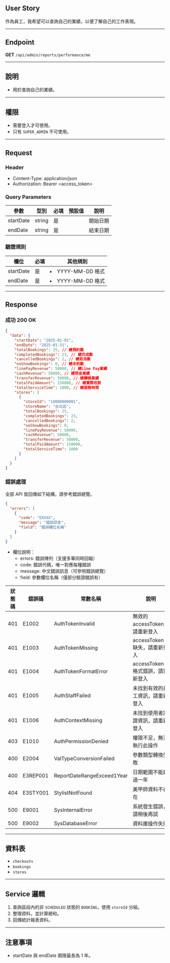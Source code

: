 ## User Story

作為員工，我希望可以查詢自己的業績，以便了解自己的工作表現。

---

## Endpoint

**GET** `/api/admin/reports/performance/me`

---

## 說明

- 用於查詢自己的業績。

---

## 權限

- 需要登入才可使用。
- 只有 `SUPER_ADMIN` 不可使用。

---

## Request

### Header

- Content-Type: application/json
- Authorization: Bearer <access_token>

### Query Parameters

| 參數      | 型別   | 必填 | 預設值 | 說明     |
| --------- | ------ | ---- | ------ | -------- |
| startDate | string | 是   |        | 開始日期 |
| endDate   | string | 是   |        | 結束日期 |

### 驗證規則

| 欄位      | 必填 | 其他規則            |
| --------- | ---- | ------------------- |
| startDate | 是   | <li>YYYY-MM-DD 格式 |
| endDate   | 是   | <li>YYYY-MM-DD 格式 |

---

## Response

### 成功 200 OK

```json
{
  "data": {
    "startDate": "2025-01-01",
    "endDate": "2025-01-31",
    "totalBookings": 25, // 總預約數
    "completedBookings": 23, // 總完成數
    "cancelledBookings": 2, // 總取消數
    "noShowBookings": 0, // 總未到數
    "linePayRevenue": 50000, // 總Line Pay業績
    "cashRevenue": 50000, // 總現金業績
    "transferRevenue": 50000, // 總轉帳業績
    "totalPaidAmount": 150000, // 總實際收款
    "totalServiceTime": 1000, // 總服務時間
    "stores": [
      {
        "storeId": "10000000001",
        "storeName": "台北店",
        "totalBookings": 25,
        "completedBookings": 23,
        "cancelledBookings": 2,
        "noShowBookings": 0,
        "linePayRevenue": 50000,
        "cashRevenue": 50000,
        "transferRevenue": 50000,
        "totalPaidAmount": 150000,
        "totalServiceTime": 1000
      }
    ]
  }
}
```

### 錯誤處理

全部 API 皆回傳如下結構，請參考錯誤總覽。

```json
{
  "errors": [
    {
      "code": "EXXXX",
      "message": "錯誤訊息",
      "field": "錯誤欄位名稱"
    }
  ]
}
```

- 欄位說明：
  - errors: 錯誤陣列（支援多筆同時回報）
  - code: 錯誤代碼，唯一對應每種錯誤
  - message: 中文錯誤訊息（可參照錯誤總覽）
  - field: 參數欄位名稱（僅部分驗證錯誤有）

| 狀態碼 | 錯誤碼   | 常數名稱                   | 說明                             |
| ------ | -------- | -------------------------- | -------------------------------- |
| 401    | E1002    | AuthTokenInvalid           | 無效的 accessToken，請重新登入   |
| 401    | E1003    | AuthTokenMissing           | accessToken 缺失，請重新登入     |
| 401    | E1004    | AuthTokenFormatError       | accessToken 格式錯誤，請重新登入 |
| 401    | E1005    | AuthStaffFailed            | 未找到有效的員工資訊，請重新登入 |
| 401    | E1006    | AuthContextMissing         | 未找到使用者認證資訊，請重新登入 |
| 403    | E1010    | AuthPermissionDenied       | 權限不足，無法執行此操作         |
| 400    | E2004    | ValTypeConversionFailed    | 參數類型轉換失敗                 |
| 400    | E3REP001 | ReportDateRangeExceed1Year | 日期範圍不能超過一年             |
| 404    | E3STY001 | StylistNotFound            | 美甲師資料不存在                 |
| 500    | E9001    | SysInternalError           | 系統發生錯誤，請稍後再試         |
| 500    | E9002    | SysDatabaseError           | 資料庫操作失敗                   |

---

## 資料表

- `checkouts`
- `bookings`
- `stores`

---

## Service 邏輯

1. 查詢區段內的非 `SCHEDULED` 狀態的 `BOOKING`，使用 `storeId` 分組。
2. 整理資料，並計算總和。
3. 回傳統計報表資料。

---

## 注意事項

- startDate 與 endDate 期限最長為 1 年。